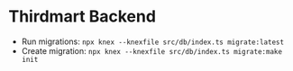 # Thirdmart Backend

- Run migrations: `npx knex --knexfile src/db/index.ts migrate:latest`
- Create migration: `npx knex --knexfile src/db/index.ts migrate:make init`